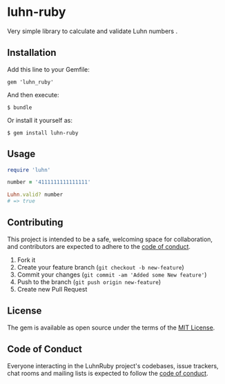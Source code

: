 # luhn-ruby

Very simple library to calculate and validate Luhn numbers .

## Installation

Add this line to your Gemfile:

    gem 'luhn_ruby'

And then execute:

    $ bundle

Or install it yourself as:

    $ gem install luhn-ruby

## Usage

``` ruby
require 'luhn'

number = '4111111111111111'

Luhn.valid? number
# => true
```

## Contributing
 
This project is intended to be a safe, welcoming space for collaboration, and contributors are expected to adhere to the [code of conduct](https://github.com/[USERNAME]/luhn_ruby/blob/master/CODE_OF_CONDUCT.md).

1. Fork it
2. Create your feature branch (`git checkout -b new-feature`)
3. Commit your changes (`git commit -am 'Added some New feature'`)
4. Push to the branch (`git push origin new-feature`)
5. Create new Pull Request

## License

The gem is available as open source under the terms of the [MIT License](https://opensource.org/licenses/MIT).

## Code of Conduct

Everyone interacting in the LuhnRuby project's codebases, issue trackers, chat rooms and mailing lists is expected to follow the [code of conduct](https://github.com/[USERNAME]/luhn_ruby/blob/master/CODE_OF_CONDUCT.md).
